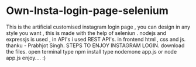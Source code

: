 # Own-Insta-login-page-selenium
This is the artificial customised instagram login page , you can design in any style you want , this is made with the help of seleniun .
nodejs and expressjs is used , in API's i used REST API's. in frontend html , css  and js.
thanku - Prabhjot Singh.
STEPS TO ENJOY INSTAGRAM LOGIN.
download the files.
open terminal
type npm install 
type nodemone app.js or node app.js
enjoy.... :)
